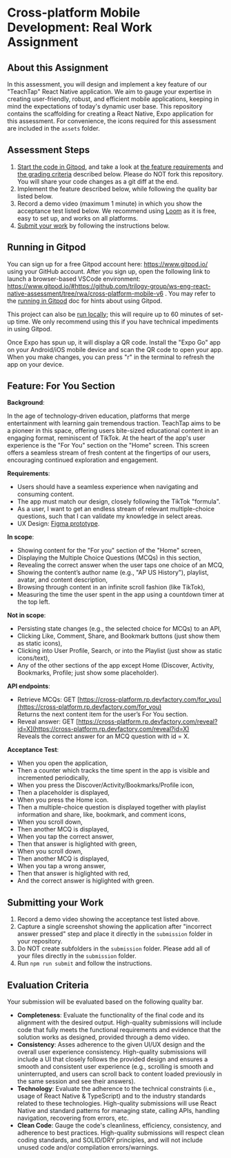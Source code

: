 # Cross-platform Mobile Development: Real Work Assignment

## About this Assignment

In this assessment, you will design and implement a key feature of our "TeachTap" React Native application. We aim to gauge your expertise in creating user-friendly, robust, and efficient mobile applications, keeping in mind the expectations of today's dynamic user base. This repository contains the scaffolding for creating a React Native, Expo application for this assessment. For convenience, the icons required for this assessment are included in the `assets` folder.

## Assessment Steps

1. [Start the code in Gitpod](#running-in-gitpod), and take a look at [the feature requirements](#feature-for-you-section) and [the grading criteria](#evaluation-criteria) described below. Please do NOT fork this repository. You will share your code changes as a git diff at the end.
2. Implement the feature described below, while following the quality bar listed below.
3. Record a demo video (maximum 1 minute) in which you show the acceptance test listed below. We recommend using [Loom](https://www.loom.com/) as it is free, easy to set up, and works on all platforms. 
4. [Submit your work](#submitting-your-work) by following the instructions below.

## Running in Gitpod

You can sign up for a free Gitpod account here: https://www.gitpod.io/ using your GitHub account. After you sign up, open the following link to launch a browser-based VSCode environment: https://www.gitpod.io/#https://github.com/trilogy-group/ws-eng-react-native-assessment/tree/rwa/cross-platform-mobile-v6 . You may refer to the [running in Gitpod](./GITPOD.md) doc for hints about using Gitpod.

This project can also be [run locally](./LOCAL.md); this will require up to 60 minutes of set-up time. We only recommend using this if you have technical impediments in using Gitpod.

Once Expo has spun up, it will display a QR code. Install the "Expo Go" app on your Android/iOS mobile device and scan the QR code to open your app. When you make changes, you can press "r" in the terminal to refresh the app on your device.

## Feature: For You Section

**Background**:

In the age of technology-driven education, platforms that merge entertainment with learning gain tremendous traction. TeachTap aims to be a pioneer in this space, offering users bite-sized educational content in an engaging format, reminiscent of TikTok. At the heart of the app's user experience is the "For You" section on the "Home" screen. This screen offers a seamless stream of fresh content at the fingertips of our users, encouraging continued exploration and engagement.

**Requirements**:

* Users should have a seamless experience when navigating and consuming content.
* The app must match our design, closely following the TikTok "formula".
* As a user, I want to get an endless stream of relevant multiple-choice questions, such that I can validate my knowledge in select areas.
* UX Design: [Figma prototype](https://www.figma.com/proto/yDodIJK3VIeO2Ax8V9RcNB/TeachTok-Assessment-(V2)?type=design&scaling=scale-down&page-id=0%3A1&node-id=1-3227&starting-point-node-id=1%3A3227).

**In scope**:

* Showing content for the "For you" section of the "Home" screen,
* Displaying the Multiple Choice Questions (MCQs) in this section,
* Revealing the correct answer when the user taps one choice of an MCQ,
* Showing the content’s author name (e.g., "AP US History"), playlist, avatar, and content description,
* Browsing through content in an infinite scroll fashion (like TikTok),
* Measuring the time the user spent in the app using a countdown timer at the top left.

**Not in scope**:

* Persisting state changes (e.g., the selected choice for MCQs) to an API,
* Clicking Like, Comment, Share, and Bookmark buttons (just show them as static icons),
* Clicking into User Profile, Search, or into the Playlist (just show as static icons/text),
* Any of the other sections of the app except Home (Discover, Activity, Bookmarks, Profile; just show some placeholder).

**API endpoints**:

* Retrieve MCQs: GET [https://cross-platform.rp.devfactory.com/for_you](https://cross-platform.rp.devfactory.com/for_you) \
Returns the next content item for the user’s For You section.
* Reveal answer: GET [https://cross-platform.rp.devfactory.com/reveal?id=X](https://cross-platform.rp.devfactory.com/reveal?id=X)  \
Reveals the correct answer for an MCQ question with id = X.

**Acceptance Test**:

* When you open the application,
* Then a counter which tracks the time spent in the app is visible and incremented periodically,
* When you press the Discover/Activity/Bookmarks/Profile icon,
* Then a placeholder is displayed,
* When you press the Home icon.
* Then a multiple-choice question is displayed together with playlist information and share, like, bookmark, and comment icons,
* When you scroll down,
* Then another MCQ is displayed,
* When you tap the correct answer,
* Then that answer is higlighted with green,
* When you scroll down,
* Then another MCQ is displayed,
* When you tap a wrong answer,
* Then that answer is higlighted with red,
* And the correct answer is higlighted with green.

## Submitting your Work

1. Record a demo video showing the acceptance test listed above.
1. Capture a single screenshot showing the application after "incorrect answer pressed" step and place it directly in the `submission` folder in your repository.
1. Do NOT create subfolders in the `submission` folder. Please add all of your files directly in the `submission` folder.
1. Run `npm run submit` and follow the instructions.

## Evaluation Criteria

Your submission will be evaluated based on the following quality bar.

* **Completeness**: Evaluate the functionality of the final code and its alignment with the desired output. High-quality submissions will include code that fully meets the functional requirements and evidence that the solution works as designed, provided through a demo video.
* **Consistency**: Asses adherence to the given UI/UX design and the overall user experience consistency. High-quality submissions will include a UI that closely follows the provided design and ensures a smooth and consistent user experience (e.g., scrolling is smooth and uninterrupted, and users can scroll back to content loaded previously in the same session and see their answers).
* **Technology**: Evaluate the adherence to the technical constraints (i.e., usage of React Native & TypeScript) and to the industry standards related to these technologies. High-quality submissions will use React Native and standard patterns for managing state, calling APIs, handling navigation, recovering from errors, etc.
* **Clean Code**: Gauge the code's cleanliness, efficiency, consistency, and adherence to best practices. High-quality submissions will respect clean coding standards, and SOLID/DRY principles, and will not include unused code and/or compilation errors/warnings.

